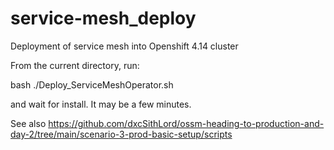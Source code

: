 # service-mesh_deploy
Deployment of service mesh into Openshift 4.14 cluster

From the current directory, run:

bash ./Deploy_ServiceMeshOperator.sh

and wait for install.  It may be a few minutes.

See also https://github.com/dxcSithLord/ossm-heading-to-production-and-day-2/tree/main/scenario-3-prod-basic-setup/scripts
